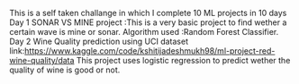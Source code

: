 This is a self taken challange in which I complete 10 ML projects in 10 days
Day 1 SONAR VS MINE project :This is a very basic project to find wether a certain wave is mine or sonar.
Algorithm used :Random Forest Classifier.
Day 2 Wine Quality prediction using UCI dataset
link:https://www.kaggle.com/code/kshitijadeshmukh98/ml-project-red-wine-quality/data
This project uses logistic regression to predict wether the quality of wine is good or not.